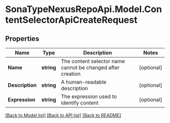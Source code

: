 # SonaTypeNexusRepoApi.Model.ContentSelectorApiCreateRequest
## Properties

Name | Type | Description | Notes
------------ | ------------- | ------------- | -------------
**Name** | **string** | The content selector name cannot be changed after creation | [optional] 
**Description** | **string** | A human-readable description | [optional] 
**Expression** | **string** | The expression used to identify content | [optional] 

[[Back to Model list]](../README.md#documentation-for-models) [[Back to API list]](../README.md#documentation-for-api-endpoints) [[Back to README]](../README.md)

